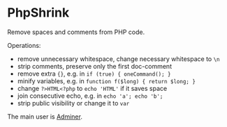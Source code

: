 # PhpShrink
Remove spaces and comments from PHP code.

Operations:
- remove unnecessary whitespace, change necessary whitespace to `\n`
- strip comments, preserve only the first doc-comment
- remove extra `{}`, e.g. in `if (true) { oneCommand(); }`
- minify variables, e.g. in `function f($long) { return $long; }`
- change `?>HTML<?php` to `echo 'HTML'` if it saves space
- join consecutive echo, e.g. in `echo 'a'; echo 'b';`
- strip public visibility or change it to `var`

The main user is [Adminer](https://www.adminer.org/).
